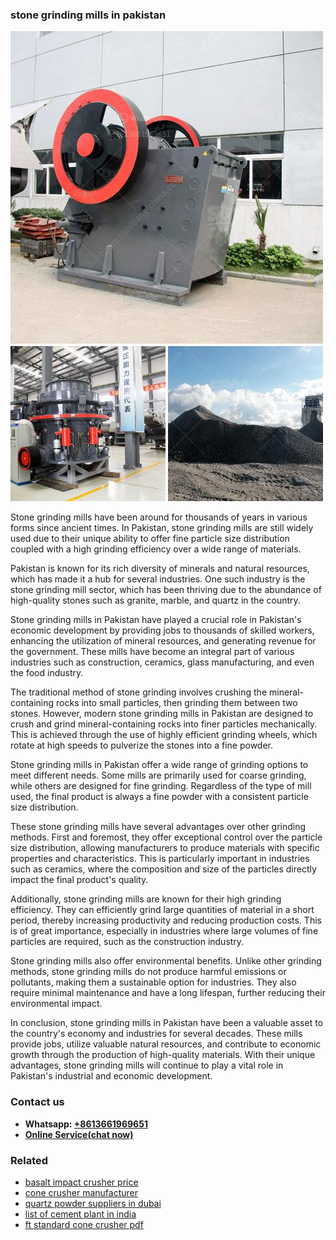 <h3>stone grinding mills in pakistan</h3><img src='1708587439.jpg' alt=''><p>Stone grinding mills have been around for thousands of years in various forms since ancient times. In Pakistan, stone grinding mills are still widely used due to their unique ability to offer fine particle size distribution coupled with a high grinding efficiency over a wide range of materials.</p><p>Pakistan is known for its rich diversity of minerals and natural resources, which has made it a hub for several industries. One such industry is the stone grinding mill sector, which has been thriving due to the abundance of high-quality stones such as granite, marble, and quartz in the country.</p><p>Stone grinding mills in Pakistan have played a crucial role in Pakistan's economic development by providing jobs to thousands of skilled workers, enhancing the utilization of mineral resources, and generating revenue for the government. These mills have become an integral part of various industries such as construction, ceramics, glass manufacturing, and even the food industry.</p><p>The traditional method of stone grinding involves crushing the mineral-containing rocks into small particles, then grinding them between two stones. However, modern stone grinding mills in Pakistan are designed to crush and grind mineral-containing rocks into finer particles mechanically. This is achieved through the use of highly efficient grinding wheels, which rotate at high speeds to pulverize the stones into a fine powder.</p><p>Stone grinding mills in Pakistan offer a wide range of grinding options to meet different needs. Some mills are primarily used for coarse grinding, while others are designed for fine grinding. Regardless of the type of mill used, the final product is always a fine powder with a consistent particle size distribution.</p><p>These stone grinding mills have several advantages over other grinding methods. First and foremost, they offer exceptional control over the particle size distribution, allowing manufacturers to produce materials with specific properties and characteristics. This is particularly important in industries such as ceramics, where the composition and size of the particles directly impact the final product's quality.</p><p>Additionally, stone grinding mills are known for their high grinding efficiency. They can efficiently grind large quantities of material in a short period, thereby increasing productivity and reducing production costs. This is of great importance, especially in industries where large volumes of fine particles are required, such as the construction industry.</p><p>Stone grinding mills also offer environmental benefits. Unlike other grinding methods, stone grinding mills do not produce harmful emissions or pollutants, making them a sustainable option for industries. They also require minimal maintenance and have a long lifespan, further reducing their environmental impact.</p><p>In conclusion, stone grinding mills in Pakistan have been a valuable asset to the country's economy and industries for several decades. These mills provide jobs, utilize valuable natural resources, and contribute to economic growth through the production of high-quality materials. With their unique advantages, stone grinding mills will continue to play a vital role in Pakistan's industrial and economic development.</p><h3>Contact us</h3><ul><li><strong>Whatsapp:&nbsp;<a href="https://wa.me/8613661969651">+8613661969651</a></strong></li><li><a href="https://swt.shibang-china.com/?git&amp;zhl&amp;stone grinding mills in pakistan"><strong>Online Service(chat now)</strong></a></li></ul><h3>Related</h3><ul><li><a href='basalt impact crusher price.md'>basalt impact crusher price</a></li><li><a href='cone crusher manufacturer.md'>cone crusher manufacturer</a></li><li><a href='quartz powder suppliers in dubai.md'>quartz powder suppliers in dubai</a></li><li><a href='list of cement plant in india.md'>list of cement plant in india</a></li><li><a href='ft standard cone crusher pdf.md'>ft standard cone crusher pdf</a></li></ul>